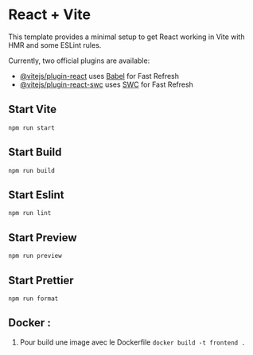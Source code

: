 # React + Vite

This template provides a minimal setup to get React working in Vite with HMR and some ESLint rules.

Currently, two official plugins are available:

- [@vitejs/plugin-react](https://github.com/vitejs/vite-plugin-react/blob/main/packages/plugin-react/README.md) uses [Babel](https://babeljs.io/) for Fast Refresh
- [@vitejs/plugin-react-swc](https://github.com/vitejs/vite-plugin-react-swc) uses [SWC](https://swc.rs/) for Fast Refresh

## Start Vite

`npm run start`

## Start Build

`npm run build`

## Start Eslint

`npm run lint`

## Start Preview

`npm run preview`

## Start Prettier

`npm run format`

## Docker :

1. Pour build une image avec le Dockerfile `docker build -t frontend .`
